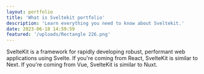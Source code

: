 ```yaml
---
layout: portfolio
title: 'What is Sveltekit portfolio'
description: 'Learn everything you need to know about Sveltekit.'
date: 2023-06-18 14:59:59
featured: '/uploads/Rectangle 226.png'
---
```


SvelteKit is a framework for rapidly developing robust, performant web applications using Svelte. If you're coming from React, SvelteKit is similar to Next. If you're coming from Vue, SvelteKit is similar to Nuxt.
